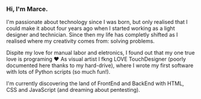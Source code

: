 ### Hi, I'm Marce.

I'm passionate about technology since I was born, but only realised that I could make it about four years ago when I started working as a light designer and technician. Since then my life has completly shifted as I realised where my creativity comes from: solving problems. 

Dispite my love for manual labor and eletronics, I found out that my one true love is programing :heart: As visual artist I fkng LOVE TouchDesigner (poorly documented here thanks to my hard-drive), where I wrote my first software with lots of Python scripts (so much fun!).

I'm currently discovering the land of FrontEnd and BackEnd with HTML, CSS and JavaScript (and dreaming about pentesting).
